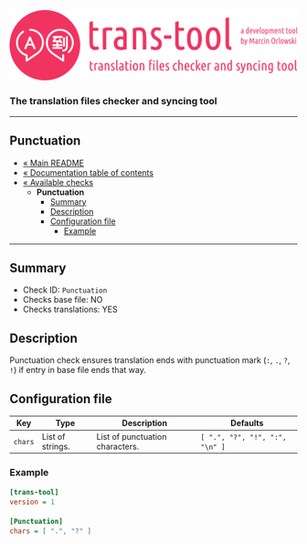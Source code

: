 ![trans-tool logo](../../artwork/trans-tool-logo.png)

### The translation files checker and syncing tool ###

---

## Punctuation ##

* [« Main README](../../README.md)
* [« Documentation table of contents](../README.md)
* [« Available checks](README.md)
  * **Punctuation**
    * [Summary](#summary)
    * [Description](#description)
    * [Configuration file](#configuration-file)
      * [Example](#example)

---

## Summary ##

* Check ID: `Punctuation`
* Checks base file: NO
* Checks translations: YES

## Description ##

Punctuation check ensures translation ends with punctuation mark (`:`, `.`, `?`, `!`) if entry in
base file ends that way.

## Configuration file ##

| Key     | Type             | Description                     | Defaults                        |
|---------|------------------|---------------------------------|---------------------------------|
| `chars` | List of strings. | List of punctuation characters. | `[ ".", "?", "!", ":", "\n" ]`  |

### Example ###

```ini
[trans-tool]
version = 1

[Punctuation]
chars = [ ".", "?" ]
```
